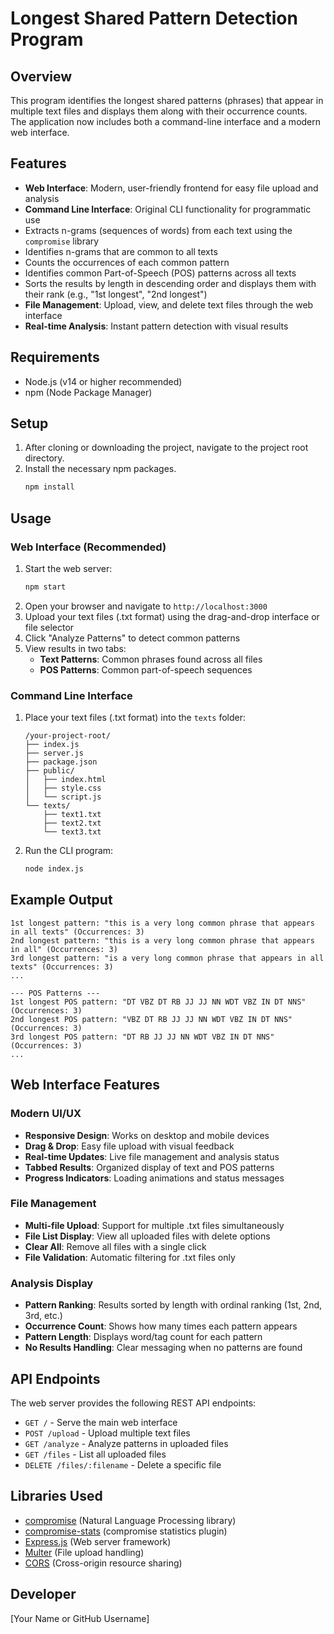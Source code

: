 # Longest Shared Pattern Detection Program

## Overview
This program identifies the longest shared patterns (phrases) that appear in multiple text files and displays them along with their occurrence counts. The application now includes both a command-line interface and a modern web interface.

## Features
- **Web Interface**: Modern, user-friendly frontend for easy file upload and analysis
- **Command Line Interface**: Original CLI functionality for programmatic use
- Extracts n-grams (sequences of words) from each text using the `compromise` library
- Identifies n-grams that are common to all texts
- Counts the occurrences of each common pattern
- Identifies common Part-of-Speech (POS) patterns across all texts
- Sorts the results by length in descending order and displays them with their rank (e.g., "1st longest", "2nd longest")
- **File Management**: Upload, view, and delete text files through the web interface
- **Real-time Analysis**: Instant pattern detection with visual results

## Requirements
- Node.js (v14 or higher recommended)
- npm (Node Package Manager)

## Setup
1. After cloning or downloading the project, navigate to the project root directory.
2. Install the necessary npm packages.
   ```bash
   npm install
   ```

## Usage

### Web Interface (Recommended)
1. Start the web server:
   ```bash
   npm start
   ```
2. Open your browser and navigate to `http://localhost:3000`
3. Upload your text files (.txt format) using the drag-and-drop interface or file selector
4. Click "Analyze Patterns" to detect common patterns
5. View results in two tabs:
   - **Text Patterns**: Common phrases found across all files
   - **POS Patterns**: Common part-of-speech sequences

### Command Line Interface
1. Place your text files (.txt format) into the `texts` folder:
   ```
   /your-project-root/
   ├── index.js
   ├── server.js
   ├── package.json
   ├── public/
   │   ├── index.html
   │   ├── style.css
   │   └── script.js
   └── texts/
       ├── text1.txt
       ├── text2.txt
       └── text3.txt
   ```
2. Run the CLI program:
   ```bash
   node index.js
   ```

## Example Output
```
1st longest pattern: "this is a very long common phrase that appears in all texts" (Occurrences: 3)
2nd longest pattern: "this is a very long common phrase that appears in all" (Occurrences: 3)
3rd longest pattern: "is a very long common phrase that appears in all texts" (Occurrences: 3)
...

--- POS Patterns ---
1st longest POS pattern: "DT VBZ DT RB JJ JJ NN WDT VBZ IN DT NNS" (Occurrences: 3)
2nd longest POS pattern: "VBZ DT RB JJ JJ NN WDT VBZ IN DT NNS" (Occurrences: 3)
3rd longest POS pattern: "DT RB JJ JJ NN WDT VBZ IN DT NNS" (Occurrences: 3)
...
```

## Web Interface Features

### Modern UI/UX
- **Responsive Design**: Works on desktop and mobile devices
- **Drag & Drop**: Easy file upload with visual feedback
- **Real-time Updates**: Live file management and analysis status
- **Tabbed Results**: Organized display of text and POS patterns
- **Progress Indicators**: Loading animations and status messages

### File Management
- **Multi-file Upload**: Support for multiple .txt files simultaneously
- **File List Display**: View all uploaded files with delete options
- **Clear All**: Remove all files with a single click
- **File Validation**: Automatic filtering for .txt files only

### Analysis Display
- **Pattern Ranking**: Results sorted by length with ordinal ranking (1st, 2nd, 3rd, etc.)
- **Occurrence Count**: Shows how many times each pattern appears
- **Pattern Length**: Displays word/tag count for each pattern
- **No Results Handling**: Clear messaging when no patterns are found

## API Endpoints
The web server provides the following REST API endpoints:

- `GET /` - Serve the main web interface
- `POST /upload` - Upload multiple text files
- `GET /analyze` - Analyze patterns in uploaded files
- `GET /files` - List all uploaded files
- `DELETE /files/:filename` - Delete a specific file

## Libraries Used
- [compromise](https://compromise.cool/) (Natural Language Processing library)
- [compromise-stats](https://www.npmjs.com/package/compromise-stats) (compromise statistics plugin)
- [Express.js](https://expressjs.com/) (Web server framework)
- [Multer](https://www.npmjs.com/package/multer) (File upload handling)
- [CORS](https://www.npmjs.com/package/cors) (Cross-origin resource sharing)

## Developer
[Your Name or GitHub Username]